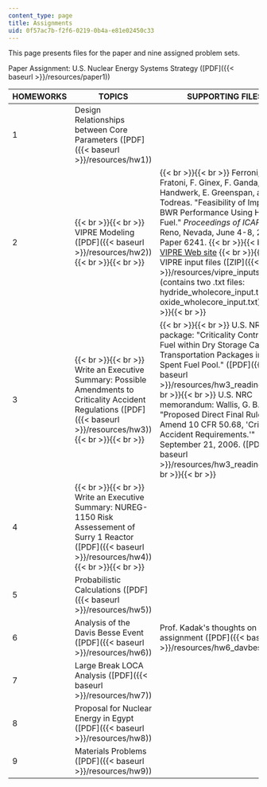 ```yaml
---
content_type: page
title: Assignments
uid: 0f57ac7b-f2f6-0219-0b4a-e81e02450c33
---
```


This page presents files for the paper and nine assigned problem sets.

Paper Assignment: U.S. Nuclear Energy Systems Strategy ([PDF]({{< baseurl >}}/resources/paper1))

| HOMEWORKS | TOPICS | SUPPORTING FILES | ASSOCIATED LECTURES |
| --- | --- | --- | --- |
| 1 | Design Relationships between Core Parameters ([PDF]({{< baseurl >}}/resources/hw1)) | &nbsp; | 2 |
| 2 |  {{< br >}}{{< br >}} VIPRE Modeling ([PDF]({{< baseurl >}}/resources/hw2)) {{< br >}}{{< br >}}  |  {{< br >}}{{< br >}} Ferroni, P., M. Fratoni, F. Ginex, F. Ganda, C. Handwerk, E. Greenspan, and N. Todreas. "Feasibility of Improving BWR Performance Using Hydride Fuel." _Proceedings of ICAPP '06_, Reno, Nevada, June 4-8, 2006, Paper 6241. {{< br >}}{{< br >}} [VIPRE Web site](http://www.csai.com/vipre/index.html) {{< br >}}{{< br >}} VIPRE input files ([ZIP]({{< baseurl >}}/resources/vipre_inputszip)) (contains two .txt files: hydride\_wholecore\_input.txt and oxide\_wholecore\_input.txt) {{< br >}}{{< br >}}  | 3 |
| 3 |  {{< br >}}{{< br >}} Write an Executive Summary: Possible Amendments to Criticality Accident Regulations ([PDF]({{< baseurl >}}/resources/hw3)) {{< br >}}{{< br >}}  |  {{< br >}}{{< br >}} U.S. NRC ruling package: "Criticality Control of Fuel within Dry Storage Casks or Transportation Packages in a Spent Fuel Pool." ([PDF]({{< baseurl >}}/resources/hw3_reading1)) {{< br >}}{{< br >}} U.S. NRC memorandum: Wallis, G. B. "Proposed Direct Final Rule to Amend 10 CFR 50.68, 'Criticality Accident Requirements.'" September 21, 2006. ([PDF]({{< baseurl >}}/resources/hw3_reading2)) {{< br >}}{{< br >}}  | 5 |
| 4 |  {{< br >}}{{< br >}} Write an Executive Summary: NUREG-1150 Risk Assessement of Surry 1 Reactor ([PDF]({{< baseurl >}}/resources/hw4)) {{< br >}}{{< br >}}  | &nbsp; | 6, 7 |
| 5 | Probabilistic Calculations ([PDF]({{< baseurl >}}/resources/hw5)) | &nbsp; | 10, 11 |
| 6 | Analysis of the Davis Besse Event ([PDF]({{< baseurl >}}/resources/hw6)) | Prof. Kadak's thoughts on the assignment ([PDF]({{< baseurl >}}/resources/hw6_davbese_kad)) | 13 |
| 7 | Large Break LOCA Analysis ([PDF]({{< baseurl >}}/resources/hw7)) | &nbsp; | 15 |
| 8 | Proposal for Nuclear Energy in Egypt ([PDF]({{< baseurl >}}/resources/hw8)) | &nbsp; | 18 |
| 9 | Materials Problems ([PDF]({{< baseurl >}}/resources/hw9)) | &nbsp; | 21, 22